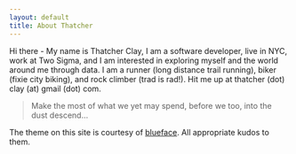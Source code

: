 ```yaml
---
layout: default
title: About Thatcher
---
```


Hi there - My name is Thatcher Clay, I am a software developer, live in NYC, work at Two Sigma, and I am interested in exploring myself and the world around me through data.  I am a runner (long distance trail running), biker (fixie city biking), and rock climber (trad is rad!).  Hit me up at thatcher (dot) clay (at) gmail (dot) com.

> Make the most of what we yet may spend,
> before we too, into the dust descend...
  
The theme on this site is courtesy of [blueface](https://github.com/tnguyen/blueface/).  All appropriate kudos to them.

